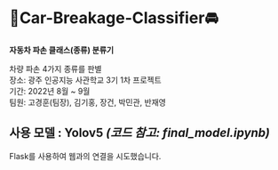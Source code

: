 # 🚖Car-Breakage-Classifier🚘
**자동차 파손 클래스(종류) 분류기**<br>

차량 파손 4가지 종류를 판별<br>
장소: 광주 인공지능 사관학교 3기 1차 프로젝트<br>
기간: 2022년 8월 ~ 9월<br>
팀원: 고경훈(팀장), 김기홍, 장건, 박민관, 반재영<br>

## 사용 모델 : Yolov5 *(코드 참고: final_model.ipynb)*
Flask를 사용하여 웹과의 연결을 시도했습니다.

